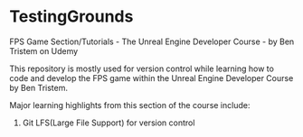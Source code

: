 # TestingGrounds
FPS Game Section/Tutorials - The Unreal Engine Developer Course - by Ben Tristem on Udemy

This repository is mostly used for version control while learning how to code and develop the FPS game within the Unreal Engine Developer Course by Ben Tristem.

Major learning highlights from this section of the course include:

1. Git LFS(Large File Support) for version control
